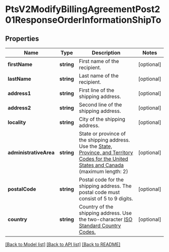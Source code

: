 # PtsV2ModifyBillingAgreementPost201ResponseOrderInformationShipTo

## Properties
Name | Type | Description | Notes
------------ | ------------- | ------------- | -------------
**firstName** | **string** | First name of the recipient. | [optional] 
**lastName** | **string** | Last name of the recipient. | [optional] 
**address1** | **string** | First line of the shipping address. | [optional] 
**address2** | **string** | Second line of the shipping address. | [optional] 
**locality** | **string** | City of the shipping address. | [optional] 
**administrativeArea** | **string** | State or province of the shipping address. Use the [State, Province, and Territory Codes for the United States and Canada](https://developer.cybersource.com/library/documentation/sbc/quickref/states_and_provinces.pdf) (maximum length: 2) | [optional] 
**postalCode** | **string** | Postal code for the shipping address. The postal code must consist of 5 to 9 digits. | [optional] 
**country** | **string** | Country of the shipping address. Use the two-character [ISO Standard Country Codes.](http://apps.cybersource.com/library/documentation/sbc/quickref/countries_alpha_list.pdf) | [optional] 

[[Back to Model list]](../README.md#documentation-for-models) [[Back to API list]](../README.md#documentation-for-api-endpoints) [[Back to README]](../README.md)


